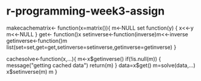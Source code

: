 # r-programming-week3-assign
makecachematrix<- function(x=matrix()){
    m<-NULL
    set function(y)
    {
        x<<-y
        m<<-NULL
    }
    get<- function()x
    setinverse<-function(inverse)m<<-inverse
    getinverse<-function()m
    list(set=set,get=get,setinverse=setinverse,getinverse=getinverse)
}

cachesolve<-function(x,...){
    m<-x$getinverse()
    if(!is.null(m))
    {
        message("getting cached data")
        return(m)
    }
    data=x$get()
    m=solve(data,...)
    x$setinverse(m)
    m
}
